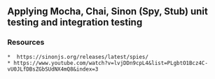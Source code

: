 ## Applying Mocha, Chai, Sinon (Spy, Stub) unit testing and integration testing









### Resources
    *  https://sinonjs.org/releases/latest/spies/
    * https://www.youtube.com/watch?v=lvjDDn9cpL4&list=PLgbtO1Bcz4C-vU0JLfDBsZGbSUdNX4mQ8&index=3
